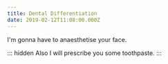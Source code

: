 ```yaml
---
title: Dental Differentiation
date: 2019-02-12T11:08:00.000Z
---
```


I'm gonna have to anaesthetise your face.

::: hidden
Also I will prescribe you some toothpaste.
:::